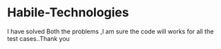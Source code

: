 # Habile-Technologies
I have solved Both the problems ,I am sure the code will works for all the test cases..Thank you

